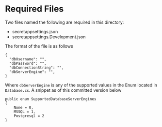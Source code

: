 # Required Files

Two files named the following are required in this directory:
* secretappsettings.json
* secretappsettings.Development.json

The format of the file is as follows
```
{
  "dbUsername": "",
  "dbPassword": "",
  "dbConnectionString": "",
  "dbServerEngine": "",
}
```

Where `dbServerEngine` is any of the supported values in the Enum located in `Database.cs`. A snippet as of this committed version below
```
public enum SupportedDatabaseServerEngines
{
    None = 0,
    MSSQL = 1,
    Postgresql = 2
}
```